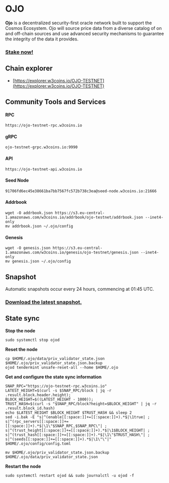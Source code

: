 # OJO

**Ojo** is a decentralized security-first oracle network built to support the Cosmos Ecosystem. Ojo will source price data from a diverse catalog of on and off-chain sources and use advanced security mechanisms to guarantee the integrity of the data it provides.

### [Stake now!](https://explorer.w3coins.io/OJO-TESTNET/staking/ojovaloper1rxxe96lvswxjuf3dgdga3d3enep4jacuzw3cuk)

## **Chain explorer**

* [https://explorer.w3coins.io/OJO-TESTNET](https://explorer.w3coins.io/OJO-TESTNET)

## Community Tools and Services <a href="#community-tools-and-services" id="community-tools-and-services"></a>

#### **RPC**

```
https://ojo-testnet-rpc.w3coins.io
```

#### **gRPC**

```
ojo-testnet-grpc.w3coins.io:9990
```

#### **API**

```
https://ojo-testnet-api.w3coins.io
```

#### **Seed Node**

```
91706fd6ec45e38661ba7bb7567fc572b738c3ea@seed-node.w3coins.io:21666
```

#### **Addrbook**&#x20;

```
wget -O addrbook.json https://s3.eu-central-1.amazonaws.com/w3coins.io/addrbook/ojo-testnet/addrbook.json --inet4-only
mv addrbook.json ~/.ojo/config
```

#### **Genesis**

```
wget -O genesis.json https://s3.eu-central-1.amazonaws.com/w3coins.io/genesis/ojo-testnet/genesis.json --inet4-only
mv genesis.json ~/.ojo/config
```

## Snapshot

Automatic snapshots occur every 24 hours, commencing at 01:45 UTC.

### [Download the latest snapshot.](https://s3.eu-central-1.amazonaws.com/w3coins.io/snapshots/ojo-testnet/ojo\_snapsot\_latest.tar.lz4)

## State sync

**Stop the node**

```
sudo systemctl stop ojod
```

**Reset the node**

```
cp $HOME/.ojo/data/priv_validator_state.json $HOME/.ojo/priv_validator_state.json.backup
ojod tendermint unsafe-reset-all --home $HOME/.ojo
```

**Get and configure the state sync information**

```
SNAP_RPC="https://ojo-testnet-rpc.w3coins.io"
LATEST_HEIGHT=$(curl -s $SNAP_RPC/block | jq -r .result.block.header.height);
BLOCK_HEIGHT=$((LATEST_HEIGHT - 1000));
TRUST_HASH=$(curl -s "$SNAP_RPC/block?height=$BLOCK_HEIGHT" | jq -r .result.block_id.hash) 
echo $LATEST_HEIGHT $BLOCK_HEIGHT $TRUST_HASH && sleep 2
sed -i.bak -E "s|^(enable[[:space:]]+=[[:space:]]+).*$|\1true| ;
s|^(rpc_servers[[:space:]]+=[[:space:]]+).*$|\1\"$SNAP_RPC,$SNAP_RPC\"| ;
s|^(trust_height[[:space:]]+=[[:space:]]+).*$|\1$BLOCK_HEIGHT| ;
s|^(trust_hash[[:space:]]+=[[:space:]]+).*$|\1\"$TRUST_HASH\"| ;
s|^(seeds[[:space:]]+=[[:space:]]+).*$|\1\"\"|" $HOME/.ojo/config/config.toml
```

```
mv $HOME/.ojo/priv_validator_state.json.backup $HOME/.ojo/data/priv_validator_state.json
```

**Restart the node**

```
sudo systemctl restart ojod && sudo journalctl -u ojod -f
```
